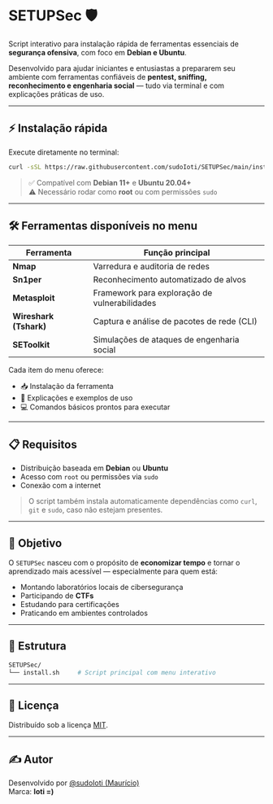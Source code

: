 # SETUPSec 🛡️

Script interativo para instalação rápida de ferramentas essenciais de **segurança ofensiva**, com foco em **Debian e Ubuntu**.

Desenvolvido para ajudar iniciantes e entusiastas a prepararem seu ambiente com ferramentas confiáveis de **pentest, sniffing, reconhecimento e engenharia social** — tudo via terminal e com explicações práticas de uso.

---

## ⚡ Instalação rápida

Execute diretamente no terminal:

```bash
curl -sSL https://raw.githubusercontent.com/sudoIoti/SETUPSec/main/install.sh | bash
```

> ✅ Compatível com **Debian 11+** e **Ubuntu 20.04+**  
> ⚠️ Necessário rodar como **root** ou com permissões `sudo`

---

## 🛠️ Ferramentas disponíveis no menu

| Ferramenta          | Função principal                                |
|---------------------|--------------------------------------------------|
| **Nmap**            | Varredura e auditoria de redes                  |
| **Sn1per**          | Reconhecimento automatizado de alvos           |
| **Metasploit**      | Framework para exploração de vulnerabilidades   |
| **Wireshark (Tshark)** | Captura e análise de pacotes de rede (CLI)  |
| **SEToolkit**       | Simulações de ataques de engenharia social      |

Cada item do menu oferece:

- 📥 Instalação da ferramenta  
- 📘 Explicações e exemplos de uso  
- 💻 Comandos básicos prontos para executar

---

## 📋 Requisitos

- Distribuição baseada em **Debian** ou **Ubuntu**
- Acesso com `root` ou permissões via `sudo`
- Conexão com a internet

> O script também instala automaticamente dependências como `curl`, `git` e `sudo`, caso não estejam presentes.

---

## 🧠 Objetivo

O `SETUPSec` nasceu com o propósito de **economizar tempo** e tornar o aprendizado mais acessível — especialmente para quem está:

- Montando laboratórios locais de cibersegurança  
- Participando de **CTFs**  
- Estudando para certificações  
- Praticando em ambientes controlados

---

## 📁 Estrutura

```bash
SETUPSec/
└── install.sh     # Script principal com menu interativo
```

---

## 📜 Licença

Distribuído sob a licença [MIT](LICENSE).

---

## ✍️ Autor

Desenvolvido por [@sudoIoti (Maurício)](https://github.com/sudoIoti)  
Marca: **Ioti =)**
